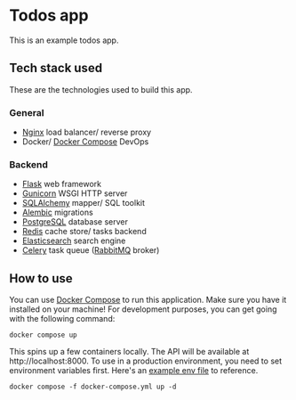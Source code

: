 # Todos app
This is an example todos app.

## Tech stack used
These are the technologies used to build this app.

### General
- [Nginx](https://github.com/nginx/nginx) load balancer/ reverse proxy
- Docker/ [Docker Compose](https://github.com/docker/compose) DevOps


### Backend
- [Flask](https://github.com/pallets/flask) web framework
- [Gunicorn](https://github.com/benoitc/gunicorn) WSGI HTTP server
- [SQLAlchemy](https://github.com/sqlalchemy/sqlalchemy) mapper/ SQL toolkit
- [Alembic](https://github.com/sqlalchemy/alembic) migrations
- [PostgreSQL](https://github.com/postgres/postgres) database server
- [Redis](https://github.com/redis/redis) cache store/ tasks backend
- [Elasticsearch](https://github.com/elastic/elasticsearch) search engine
- [Celery](https://github.com/celery/celery) task queue
  ([RabbitMQ](https://github.com/rabbitmq/rabbitmq-server) broker)

## How to use
You can use [Docker Compose](https://github.com/docker/compose) to run this application.
Make sure you have it installed on your machine! For development purposes, you can get
going with the following command:
```text
docker compose up
```
This spins up a few containers locally. The API will be available at
http://localhost:8000. To use in a production environment, you need to set environment
variables first. Here's an [example env file](example.env) to reference.
```text
docker compose -f docker-compose.yml up -d
```

